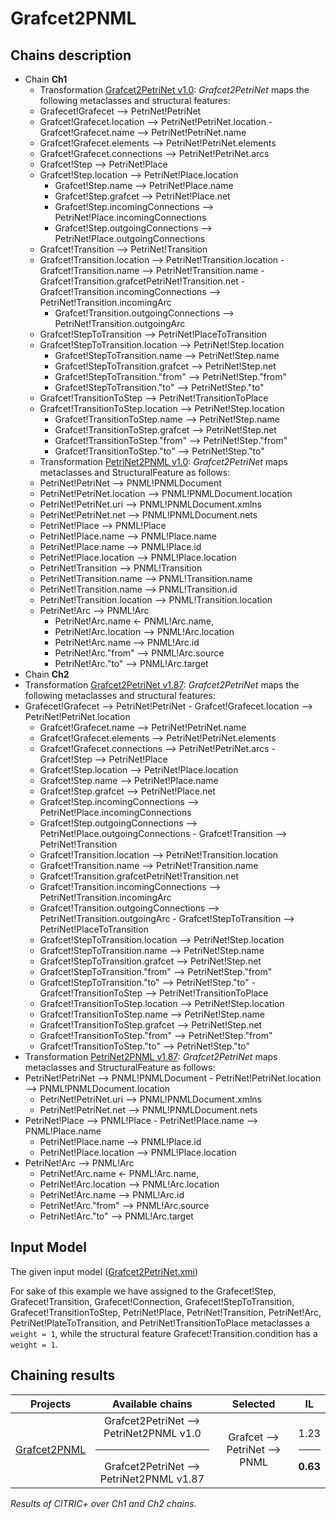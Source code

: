 # Grafcet2PNML

## Chains description
 - Chain **Ch1**
    - Transformation [Grafcet2PetriNet v1.0](../tool/case_study/Grafcet2PetriNet2PNML/v1.0/Grafcet2PetriNet.atl): _Grafcet2PetriNet_ maps the following metaclasses and structural features:
     - Grafecet!Grafecet --> PetriNet!PetriNet
      - Grafcet!Grafecet.location --> PetriNet!PetriNet.location
	   - Grafcet!Grafecet.name --> PetriNet!PetriNet.name
      - Grafcet!Grafecet.elements --> PetriNet!PetriNet.elements
      - Grafcet!Grafecet.connections --> PetriNet!PetriNet.arcs
     - Grafcet!Step --> PetriNet!Place
      - Grafcet!Step.location --> PetriNet!Place.location
		- Grafcet!Step.name --> PetriNet!Place.name
		- Grafcet!Step.grafcet --> PetriNet!Place.net
		- Grafcet!Step.incomingConnections --> PetriNet!Place.incomingConnections
		- Grafcet!Step.outgoingConnections --> PetriNet!Place.outgoingConnections
     - Grafcet!Transition --> PetriNet!Transition
      - Grafcet!Transition.location --> PetriNet!Transition.location
	   - Grafcet!Transition.name --> PetriNet!Transition.name
	   - Grafcet!Transition.grafcetPetriNet!Transition.net
  	   - Grafcet!Transition.incomingConnections --> PetriNet!Transition.incomingArc
		- Grafcet!Transition.outgoingConnections --> PetriNet!Transition.outgoingArc
     - Grafcet!StepToTransition --> PetriNet!PlaceToTransition
      - Grafcet!StepToTransition.location --> PetriNet!Step.location
		- Grafcet!StepToTransition.name --> PetriNet!Step.name
		- Grafcet!StepToTransition.grafcet --> PetriNet!Step.net
		- Grafcet!StepToTransition."from" --> PetriNet!Step."from" 
		- Grafcet!StepToTransition."to" --> PetriNet!Step."to"
     - Grafcet!TransitionToStep --> PetriNet!TransitionToPlace
      - Grafcet!TransitionToStep.location --> PetriNet!Step.location
		- Grafcet!TransitionToStep.name --> PetriNet!Step.name
		- Grafcet!TransitionToStep.grafcet --> PetriNet!Step.net
		- Grafcet!TransitionToStep."from" --> PetriNet!Step."from" 
		- Grafcet!TransitionToStep."to" --> PetriNet!Step."to"
   - Transformation [PetriNet2PNML v1.0](../tool/case_study/Grafcet2PetriNet2PNML/v1.0/PetriNet2PNML.atl): _Grafcet2PetriNet_ maps metaclasses and StructuralFeature as follows:
    - PetriNet!PetriNet --> PNML!PNMLDocument
     - PetriNet!PetriNet.location --> PNML!PNMLDocument.location
	  - PetriNet!PetriNet.uri --> PNML!PNMLDocument.xmlns
	  - PetriNet!PetriNet.net --> PNML!PNMLDocument.nets
    - PetriNet!Place --> PNML!Place
     - PetriNet!Place.name --> PNML!Place.name
	  - PetriNet!Place.name --> PNML!Place.id
	  - PetriNet!Place.location --> PNML!Place.location
    - PetriNet!Transition --> PNML!Transition
     - PetriNet!Transition.name --> PNML!Transition.name
	  - PetriNet!Transition.name --> PNML!Transition.id
	  - PetriNet!Transition.location --> PNML!Transition.location
    - PetriNet!Arc --> PNML!Arc
	  - PetriNet!Arc.name <- PNML!Arc.name,
	  - PetriNet!Arc.location --> PNML!Arc.location
	  - PetriNet!Arc.name --> PNML!Arc.id
	  - PetriNet!Arc."from" --> PNML!Arc.source
	  - PetriNet!Arc."to" --> PNML!Arc.target
 - Chain **Ch2**
  - Transformation [Grafcet2PetriNet v1.87](../tool/case_study/Grafcet2PetriNet2PNML/v1.87/Grafcet2PetriNet.atl): _Grafcet2PetriNet_ maps the following metaclasses and structural features:
   - Grafecet!Grafecet --> PetriNet!PetriNet
    - Grafcet!Grafecet.location --> PetriNet!PetriNet.location
	  - Grafcet!Grafecet.name --> PetriNet!PetriNet.name
     - Grafcet!Grafecet.elements --> PetriNet!PetriNet.elements
     - Grafcet!Grafecet.connections --> PetriNet!PetriNet.arcs
    - Grafcet!Step --> PetriNet!Place
     - Grafcet!Step.location --> PetriNet!Place.location
	  - Grafcet!Step.name --> PetriNet!Place.name
	  - Grafcet!Step.grafcet --> PetriNet!Place.net
	  - Grafcet!Step.incomingConnections --> PetriNet!Place.incomingConnections
	  - Grafcet!Step.outgoingConnections --> PetriNet!Place.outgoingConnections
    - Grafcet!Transition --> PetriNet!Transition
     - Grafcet!Transition.location --> PetriNet!Transition.location
	  - Grafcet!Transition.name --> PetriNet!Transition.name
	  - Grafcet!Transition.grafcetPetriNet!Transition.net
  	  - Grafcet!Transition.incomingConnections --> PetriNet!Transition.incomingArc
	  - Grafcet!Transition.outgoingConnections --> PetriNet!Transition.outgoingArc
    - Grafcet!StepToTransition --> PetriNet!PlaceToTransition
     - Grafcet!StepToTransition.location --> PetriNet!Step.location
	  - Grafcet!StepToTransition.name --> PetriNet!Step.name
	  - Grafcet!StepToTransition.grafcet --> PetriNet!Step.net
	  - Grafcet!StepToTransition."from" --> PetriNet!Step."from" 
	  - Grafcet!StepToTransition."to" --> PetriNet!Step."to"
    - Grafcet!TransitionToStep --> PetriNet!TransitionToPlace
     - Grafcet!TransitionToStep.location --> PetriNet!Step.location
	  - Grafcet!TransitionToStep.name --> PetriNet!Step.name
	  - Grafcet!TransitionToStep.grafcet --> PetriNet!Step.net
	  - Grafcet!TransitionToStep."from" --> PetriNet!Step."from" 
	  - Grafcet!TransitionToStep."to" --> PetriNet!Step."to"
  - Transformation [PetriNet2PNML v1.87](../tool/case_study/Grafcet2PetriNet2PNML/v1.87/PetriNet2PNML.atl): _Grafcet2PetriNet_ maps metaclasses and StructuralFeature as follows:
   - PetriNet!PetriNet --> PNML!PNMLDocument
    - PetriNet!PetriNet.location --> PNML!PNMLDocument.location
	 - PetriNet!PetriNet.uri --> PNML!PNMLDocument.xmlns
	 - PetriNet!PetriNet.net --> PNML!PNMLDocument.nets
   - PetriNet!Place --> PNML!Place
    - PetriNet!Place.name --> PNML!Place.name
	 - PetriNet!Place.name --> PNML!Place.id
	 - PetriNet!Place.location --> PNML!Place.location
   - PetriNet!Arc --> PNML!Arc
	 - PetriNet!Arc.name <- PNML!Arc.name,
	 - PetriNet!Arc.location --> PNML!Arc.location
	 - PetriNet!Arc.name --> PNML!Arc.id
	 - PetriNet!Arc."from" --> PNML!Arc.source
	 - PetriNet!Arc."to" --> PNML!Arc.target

## Input Model

The given input model ([Grafcet2PetriNet.xmi](../tool/case_study/Grafcet2PetriNet2PNML/Grafcet2PetriNet.xmi)) 

For sake of this example we have assigned to the Grafecet!Step, Grafecet!Transition, Grafecet!Connection, Grafecet!StepToTransition, Grafecet!TransitionToStep, PetriNet!Place, PetriNet!Transition, PetriNet!Arc, PetriNet!PlateToTransition, and PetriNet!TransitionToPlace metaclasses a ```weight = 1```, while the  structural feature Grafecet!Transition.condition has a ```weight = 1```.

## Chaining results

| Projects  |  Available chains |  Selected |  IL |
|  :---:       |:---:|:---:|:---:|
| [Grafcet2PNML](../tool/case_study/Grafcet2PetriNet2PNML/) | Grafcet2PetriNet --> PetriNet2PNML v1.0 <hr/> Grafcet2PetriNet --> PetriNet2PNML v1.87 | Grafcet --> PetriNet --> PNML  | 1.23 <hr/> **0.63** |

<em>Results of CITRIC+ over Ch1 and Ch2 chains.</em>
